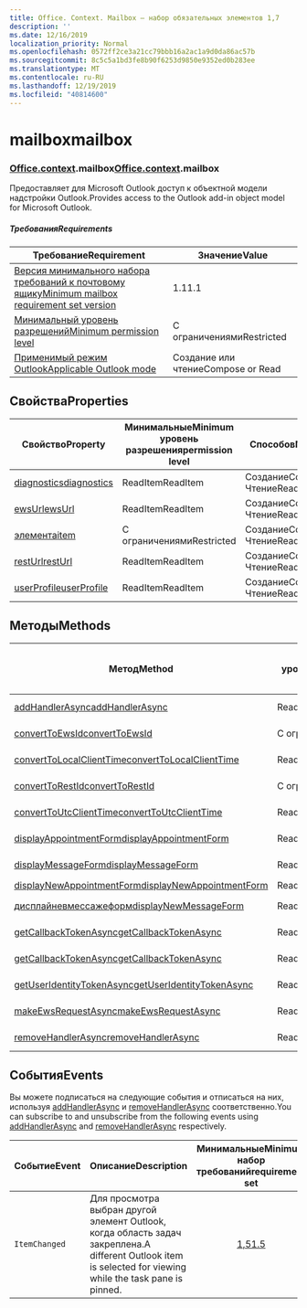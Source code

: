 ```yaml
---
title: Office. Context. Mailbox — набор обязательных элементов 1,7
description: ''
ms.date: 12/16/2019
localization_priority: Normal
ms.openlocfilehash: 0572ff2ce3a21cc79bbb16a2ac1a9d0da86ac57b
ms.sourcegitcommit: 8c5c5a1bd3fe8b90f6253d9850e9352ed0b283ee
ms.translationtype: MT
ms.contentlocale: ru-RU
ms.lasthandoff: 12/19/2019
ms.locfileid: "40814600"
---
```

# <a name="mailbox"></a><span data-ttu-id="9a0b8-102">mailbox</span><span class="sxs-lookup"><span data-stu-id="9a0b8-102">mailbox</span></span>

### <a name="officeofficemdcontextofficecontextmdmailbox"></a><span data-ttu-id="9a0b8-103">[Office](office.md)[.context](office.context.md).mailbox</span><span class="sxs-lookup"><span data-stu-id="9a0b8-103">[Office](office.md)[.context](office.context.md).mailbox</span></span>

<span data-ttu-id="9a0b8-104">Предоставляет для Microsoft Outlook доступ к объектной модели надстройки Outlook.</span><span class="sxs-lookup"><span data-stu-id="9a0b8-104">Provides access to the Outlook add-in object model for Microsoft Outlook.</span></span>

##### <a name="requirements"></a><span data-ttu-id="9a0b8-105">Требования</span><span class="sxs-lookup"><span data-stu-id="9a0b8-105">Requirements</span></span>

|<span data-ttu-id="9a0b8-106">Требование</span><span class="sxs-lookup"><span data-stu-id="9a0b8-106">Requirement</span></span>| <span data-ttu-id="9a0b8-107">Значение</span><span class="sxs-lookup"><span data-stu-id="9a0b8-107">Value</span></span>|
|---|---|
|[<span data-ttu-id="9a0b8-108">Версия минимального набора требований к почтовому ящику</span><span class="sxs-lookup"><span data-stu-id="9a0b8-108">Minimum mailbox requirement set version</span></span>](../../requirement-sets/outlook-api-requirement-sets.md)| <span data-ttu-id="9a0b8-109">1.1</span><span class="sxs-lookup"><span data-stu-id="9a0b8-109">1.1</span></span>|
|[<span data-ttu-id="9a0b8-110">Минимальный уровень разрешений</span><span class="sxs-lookup"><span data-stu-id="9a0b8-110">Minimum permission level</span></span>](/outlook/add-ins/understanding-outlook-add-in-permissions)| <span data-ttu-id="9a0b8-111">С ограничениями</span><span class="sxs-lookup"><span data-stu-id="9a0b8-111">Restricted</span></span>|
|[<span data-ttu-id="9a0b8-112">Применимый режим Outlook</span><span class="sxs-lookup"><span data-stu-id="9a0b8-112">Applicable Outlook mode</span></span>](/outlook/add-ins/#extension-points)| <span data-ttu-id="9a0b8-113">Создание или чтение</span><span class="sxs-lookup"><span data-stu-id="9a0b8-113">Compose or Read</span></span>|

## <a name="properties"></a><span data-ttu-id="9a0b8-114">Свойства</span><span class="sxs-lookup"><span data-stu-id="9a0b8-114">Properties</span></span>

| <span data-ttu-id="9a0b8-115">Свойство</span><span class="sxs-lookup"><span data-stu-id="9a0b8-115">Property</span></span> | <span data-ttu-id="9a0b8-116">Минимальные</span><span class="sxs-lookup"><span data-stu-id="9a0b8-116">Minimum</span></span><br><span data-ttu-id="9a0b8-117">уровень разрешения</span><span class="sxs-lookup"><span data-stu-id="9a0b8-117">permission level</span></span> | <span data-ttu-id="9a0b8-118">Способов</span><span class="sxs-lookup"><span data-stu-id="9a0b8-118">Modes</span></span> | <span data-ttu-id="9a0b8-119">Тип возвращаемых данных</span><span class="sxs-lookup"><span data-stu-id="9a0b8-119">Return type</span></span> | <span data-ttu-id="9a0b8-120">Минимальные</span><span class="sxs-lookup"><span data-stu-id="9a0b8-120">Minimum</span></span><br><span data-ttu-id="9a0b8-121">набор требований</span><span class="sxs-lookup"><span data-stu-id="9a0b8-121">requirement set</span></span> |
|---|---|---|---|:---:|
| [<span data-ttu-id="9a0b8-122">diagnostics</span><span class="sxs-lookup"><span data-stu-id="9a0b8-122">diagnostics</span></span>](office.context.mailbox.diagnostics.md) | <span data-ttu-id="9a0b8-123">ReadItem</span><span class="sxs-lookup"><span data-stu-id="9a0b8-123">ReadItem</span></span> | <span data-ttu-id="9a0b8-124">Создание</span><span class="sxs-lookup"><span data-stu-id="9a0b8-124">Compose</span></span><br><span data-ttu-id="9a0b8-125">Чтение</span><span class="sxs-lookup"><span data-stu-id="9a0b8-125">Read</span></span> | [<span data-ttu-id="9a0b8-126">Диагностики</span><span class="sxs-lookup"><span data-stu-id="9a0b8-126">Diagnostics</span></span>](/javascript/api/outlook/office.diagnostics?view=outlook-js-1.7) | [<span data-ttu-id="9a0b8-127">1.1</span><span class="sxs-lookup"><span data-stu-id="9a0b8-127">1.1</span></span>](../requirement-set-1.1/outlook-requirement-set-1.1.md) |
| [<span data-ttu-id="9a0b8-128">ewsUrl</span><span class="sxs-lookup"><span data-stu-id="9a0b8-128">ewsUrl</span></span>](/javascript/api/outlook/office.mailbox?view=outlook-js-1.7#ewsurl) | <span data-ttu-id="9a0b8-129">ReadItem</span><span class="sxs-lookup"><span data-stu-id="9a0b8-129">ReadItem</span></span> | <span data-ttu-id="9a0b8-130">Создание</span><span class="sxs-lookup"><span data-stu-id="9a0b8-130">Compose</span></span><br><span data-ttu-id="9a0b8-131">Чтение</span><span class="sxs-lookup"><span data-stu-id="9a0b8-131">Read</span></span> | <span data-ttu-id="9a0b8-132">String</span><span class="sxs-lookup"><span data-stu-id="9a0b8-132">String</span></span> | [<span data-ttu-id="9a0b8-133">1.1</span><span class="sxs-lookup"><span data-stu-id="9a0b8-133">1.1</span></span>](../requirement-set-1.1/outlook-requirement-set-1.1.md) |
| [<span data-ttu-id="9a0b8-134">элемента</span><span class="sxs-lookup"><span data-stu-id="9a0b8-134">item</span></span>](office.context.mailbox.item.md) | <span data-ttu-id="9a0b8-135">С ограничениями</span><span class="sxs-lookup"><span data-stu-id="9a0b8-135">Restricted</span></span> | <span data-ttu-id="9a0b8-136">Создание</span><span class="sxs-lookup"><span data-stu-id="9a0b8-136">Compose</span></span><br><span data-ttu-id="9a0b8-137">Чтение</span><span class="sxs-lookup"><span data-stu-id="9a0b8-137">Read</span></span> | [<span data-ttu-id="9a0b8-138">Элемент</span><span class="sxs-lookup"><span data-stu-id="9a0b8-138">Item</span></span>](/javascript/api/outlook/office.item?view=outlook-js-1.7) | [<span data-ttu-id="9a0b8-139">1.1</span><span class="sxs-lookup"><span data-stu-id="9a0b8-139">1.1</span></span>](../requirement-set-1.1/outlook-requirement-set-1.1.md) |
| [<span data-ttu-id="9a0b8-140">restUrl</span><span class="sxs-lookup"><span data-stu-id="9a0b8-140">restUrl</span></span>](/javascript/api/outlook/office.mailbox?view=outlook-js-1.7#resturl) | <span data-ttu-id="9a0b8-141">ReadItem</span><span class="sxs-lookup"><span data-stu-id="9a0b8-141">ReadItem</span></span> | <span data-ttu-id="9a0b8-142">Создание</span><span class="sxs-lookup"><span data-stu-id="9a0b8-142">Compose</span></span><br><span data-ttu-id="9a0b8-143">Чтение</span><span class="sxs-lookup"><span data-stu-id="9a0b8-143">Read</span></span> | <span data-ttu-id="9a0b8-144">String</span><span class="sxs-lookup"><span data-stu-id="9a0b8-144">String</span></span> | [<span data-ttu-id="9a0b8-145">1,5</span><span class="sxs-lookup"><span data-stu-id="9a0b8-145">1.5</span></span>](../requirement-set-1.5/outlook-requirement-set-1.5.md) |
| [<span data-ttu-id="9a0b8-146">userProfile</span><span class="sxs-lookup"><span data-stu-id="9a0b8-146">userProfile</span></span>](office.context.mailbox.userProfile.md) | <span data-ttu-id="9a0b8-147">ReadItem</span><span class="sxs-lookup"><span data-stu-id="9a0b8-147">ReadItem</span></span> | <span data-ttu-id="9a0b8-148">Создание</span><span class="sxs-lookup"><span data-stu-id="9a0b8-148">Compose</span></span><br><span data-ttu-id="9a0b8-149">Чтение</span><span class="sxs-lookup"><span data-stu-id="9a0b8-149">Read</span></span> | [<span data-ttu-id="9a0b8-150">UserProfile</span><span class="sxs-lookup"><span data-stu-id="9a0b8-150">UserProfile</span></span>](/javascript/api/outlook/office.userprofile?view=outlook-js-1.7) | [<span data-ttu-id="9a0b8-151">1.1</span><span class="sxs-lookup"><span data-stu-id="9a0b8-151">1.1</span></span>](../requirement-set-1.1/outlook-requirement-set-1.1.md) |

## <a name="methods"></a><span data-ttu-id="9a0b8-152">Методы</span><span class="sxs-lookup"><span data-stu-id="9a0b8-152">Methods</span></span>

| <span data-ttu-id="9a0b8-153">Метод</span><span class="sxs-lookup"><span data-stu-id="9a0b8-153">Method</span></span> | <span data-ttu-id="9a0b8-154">Минимальные</span><span class="sxs-lookup"><span data-stu-id="9a0b8-154">Minimum</span></span><br><span data-ttu-id="9a0b8-155">уровень разрешения</span><span class="sxs-lookup"><span data-stu-id="9a0b8-155">permission level</span></span> | <span data-ttu-id="9a0b8-156">Способов</span><span class="sxs-lookup"><span data-stu-id="9a0b8-156">Modes</span></span> | <span data-ttu-id="9a0b8-157">Минимальные</span><span class="sxs-lookup"><span data-stu-id="9a0b8-157">Minimum</span></span><br><span data-ttu-id="9a0b8-158">набор требований</span><span class="sxs-lookup"><span data-stu-id="9a0b8-158">requirement set</span></span> |
|---|---|---|:---:|
| [<span data-ttu-id="9a0b8-159">addHandlerAsync</span><span class="sxs-lookup"><span data-stu-id="9a0b8-159">addHandlerAsync</span></span>](/javascript/api/outlook/office.mailbox?view=outlook-js-1.7#addhandlerasync-eventtype--handler--options--callback-) | <span data-ttu-id="9a0b8-160">ReadItem</span><span class="sxs-lookup"><span data-stu-id="9a0b8-160">ReadItem</span></span> | <span data-ttu-id="9a0b8-161">Создание</span><span class="sxs-lookup"><span data-stu-id="9a0b8-161">Compose</span></span><br><span data-ttu-id="9a0b8-162">Чтение</span><span class="sxs-lookup"><span data-stu-id="9a0b8-162">Read</span></span> | [<span data-ttu-id="9a0b8-163">1,5</span><span class="sxs-lookup"><span data-stu-id="9a0b8-163">1.5</span></span>](../requirement-set-1.5/outlook-requirement-set-1.5.md) |
| [<span data-ttu-id="9a0b8-164">convertToEwsId</span><span class="sxs-lookup"><span data-stu-id="9a0b8-164">convertToEwsId</span></span>](/javascript/api/outlook/office.mailbox?view=outlook-js-1.7#converttoewsid-itemid--restversion-) | <span data-ttu-id="9a0b8-165">С ограничениями</span><span class="sxs-lookup"><span data-stu-id="9a0b8-165">Restricted</span></span> | <span data-ttu-id="9a0b8-166">Создание</span><span class="sxs-lookup"><span data-stu-id="9a0b8-166">Compose</span></span><br><span data-ttu-id="9a0b8-167">Чтение</span><span class="sxs-lookup"><span data-stu-id="9a0b8-167">Read</span></span> | [<span data-ttu-id="9a0b8-168">1.3</span><span class="sxs-lookup"><span data-stu-id="9a0b8-168">1.3</span></span>](../requirement-set-1.3/outlook-requirement-set-1.3.md) |
| [<span data-ttu-id="9a0b8-169">convertToLocalClientTime</span><span class="sxs-lookup"><span data-stu-id="9a0b8-169">convertToLocalClientTime</span></span>](/javascript/api/outlook/office.mailbox?view=outlook-js-1.7#converttolocalclienttime-timevalue-) | <span data-ttu-id="9a0b8-170">ReadItem</span><span class="sxs-lookup"><span data-stu-id="9a0b8-170">ReadItem</span></span> | <span data-ttu-id="9a0b8-171">Создание</span><span class="sxs-lookup"><span data-stu-id="9a0b8-171">Compose</span></span><br><span data-ttu-id="9a0b8-172">Чтение</span><span class="sxs-lookup"><span data-stu-id="9a0b8-172">Read</span></span> | [<span data-ttu-id="9a0b8-173">1.1</span><span class="sxs-lookup"><span data-stu-id="9a0b8-173">1.1</span></span>](../requirement-set-1.1/outlook-requirement-set-1.1.md) |
| [<span data-ttu-id="9a0b8-174">convertToRestId</span><span class="sxs-lookup"><span data-stu-id="9a0b8-174">convertToRestId</span></span>](/javascript/api/outlook/office.mailbox?view=outlook-js-1.7#converttorestid-itemid--restversion-) | <span data-ttu-id="9a0b8-175">С ограничениями</span><span class="sxs-lookup"><span data-stu-id="9a0b8-175">Restricted</span></span> | <span data-ttu-id="9a0b8-176">Создание</span><span class="sxs-lookup"><span data-stu-id="9a0b8-176">Compose</span></span><br><span data-ttu-id="9a0b8-177">Чтение</span><span class="sxs-lookup"><span data-stu-id="9a0b8-177">Read</span></span> | [<span data-ttu-id="9a0b8-178">1.3</span><span class="sxs-lookup"><span data-stu-id="9a0b8-178">1.3</span></span>](../requirement-set-1.3/outlook-requirement-set-1.3.md) |
| [<span data-ttu-id="9a0b8-179">convertToUtcClientTime</span><span class="sxs-lookup"><span data-stu-id="9a0b8-179">convertToUtcClientTime</span></span>](/javascript/api/outlook/office.mailbox?view=outlook-js-1.7#converttoutcclienttime-input-) | <span data-ttu-id="9a0b8-180">ReadItem</span><span class="sxs-lookup"><span data-stu-id="9a0b8-180">ReadItem</span></span> | <span data-ttu-id="9a0b8-181">Создание</span><span class="sxs-lookup"><span data-stu-id="9a0b8-181">Compose</span></span><br><span data-ttu-id="9a0b8-182">Чтение</span><span class="sxs-lookup"><span data-stu-id="9a0b8-182">Read</span></span> | [<span data-ttu-id="9a0b8-183">1.1</span><span class="sxs-lookup"><span data-stu-id="9a0b8-183">1.1</span></span>](../requirement-set-1.1/outlook-requirement-set-1.1.md) |
| [<span data-ttu-id="9a0b8-184">displayAppointmentForm</span><span class="sxs-lookup"><span data-stu-id="9a0b8-184">displayAppointmentForm</span></span>](/javascript/api/outlook/office.mailbox?view=outlook-js-1.7#displayappointmentform-itemid-) | <span data-ttu-id="9a0b8-185">ReadItem</span><span class="sxs-lookup"><span data-stu-id="9a0b8-185">ReadItem</span></span> | <span data-ttu-id="9a0b8-186">Создание</span><span class="sxs-lookup"><span data-stu-id="9a0b8-186">Compose</span></span><br><span data-ttu-id="9a0b8-187">Чтение</span><span class="sxs-lookup"><span data-stu-id="9a0b8-187">Read</span></span> | [<span data-ttu-id="9a0b8-188">1.1</span><span class="sxs-lookup"><span data-stu-id="9a0b8-188">1.1</span></span>](../requirement-set-1.1/outlook-requirement-set-1.1.md) |
| [<span data-ttu-id="9a0b8-189">displayMessageForm</span><span class="sxs-lookup"><span data-stu-id="9a0b8-189">displayMessageForm</span></span>](/javascript/api/outlook/office.mailbox?view=outlook-js-1.7#displaymessageform-itemid-) | <span data-ttu-id="9a0b8-190">ReadItem</span><span class="sxs-lookup"><span data-stu-id="9a0b8-190">ReadItem</span></span> | <span data-ttu-id="9a0b8-191">Создание</span><span class="sxs-lookup"><span data-stu-id="9a0b8-191">Compose</span></span><br><span data-ttu-id="9a0b8-192">Чтение</span><span class="sxs-lookup"><span data-stu-id="9a0b8-192">Read</span></span> | [<span data-ttu-id="9a0b8-193">1.1</span><span class="sxs-lookup"><span data-stu-id="9a0b8-193">1.1</span></span>](../requirement-set-1.1/outlook-requirement-set-1.1.md) |
| [<span data-ttu-id="9a0b8-194">displayNewAppointmentForm</span><span class="sxs-lookup"><span data-stu-id="9a0b8-194">displayNewAppointmentForm</span></span>](/javascript/api/outlook/office.mailbox?view=outlook-js-1.7#displaynewappointmentform-parameters-) | <span data-ttu-id="9a0b8-195">ReadItem</span><span class="sxs-lookup"><span data-stu-id="9a0b8-195">ReadItem</span></span> | <span data-ttu-id="9a0b8-196">Чтение</span><span class="sxs-lookup"><span data-stu-id="9a0b8-196">Read</span></span> | [<span data-ttu-id="9a0b8-197">1.1</span><span class="sxs-lookup"><span data-stu-id="9a0b8-197">1.1</span></span>](../requirement-set-1.1/outlook-requirement-set-1.1.md) |
| [<span data-ttu-id="9a0b8-198">дисплайневмессажеформ</span><span class="sxs-lookup"><span data-stu-id="9a0b8-198">displayNewMessageForm</span></span>](/javascript/api/outlook/office.mailbox?view=outlook-js-1.7#displaynewmessageform-parameters-) | <span data-ttu-id="9a0b8-199">ReadItem</span><span class="sxs-lookup"><span data-stu-id="9a0b8-199">ReadItem</span></span> | <span data-ttu-id="9a0b8-200">Создание</span><span class="sxs-lookup"><span data-stu-id="9a0b8-200">Compose</span></span><br><span data-ttu-id="9a0b8-201">Чтение</span><span class="sxs-lookup"><span data-stu-id="9a0b8-201">Read</span></span> | [<span data-ttu-id="9a0b8-202">1,6</span><span class="sxs-lookup"><span data-stu-id="9a0b8-202">1.6</span></span>](../requirement-set-1.6/outlook-requirement-set-1.6.md) |
| [<span data-ttu-id="9a0b8-203">getCallbackTokenAsync</span><span class="sxs-lookup"><span data-stu-id="9a0b8-203">getCallbackTokenAsync</span></span>](/javascript/api/outlook/office.mailbox?view=outlook-js-1.7#getcallbacktokenasync-options--callback-) | <span data-ttu-id="9a0b8-204">ReadItem</span><span class="sxs-lookup"><span data-stu-id="9a0b8-204">ReadItem</span></span> | <span data-ttu-id="9a0b8-205">Создание</span><span class="sxs-lookup"><span data-stu-id="9a0b8-205">Compose</span></span><br><span data-ttu-id="9a0b8-206">Чтение</span><span class="sxs-lookup"><span data-stu-id="9a0b8-206">Read</span></span> | [<span data-ttu-id="9a0b8-207">1,5</span><span class="sxs-lookup"><span data-stu-id="9a0b8-207">1.5</span></span>](../requirement-set-1.5/outlook-requirement-set-1.5.md) |
| [<span data-ttu-id="9a0b8-208">getCallbackTokenAsync</span><span class="sxs-lookup"><span data-stu-id="9a0b8-208">getCallbackTokenAsync</span></span>](/javascript/api/outlook/office.mailbox?view=outlook-js-1.7#getcallbacktokenasync-callback--usercontext-) | <span data-ttu-id="9a0b8-209">ReadItem</span><span class="sxs-lookup"><span data-stu-id="9a0b8-209">ReadItem</span></span> | <span data-ttu-id="9a0b8-210">Создание</span><span class="sxs-lookup"><span data-stu-id="9a0b8-210">Compose</span></span><br><span data-ttu-id="9a0b8-211">Чтение</span><span class="sxs-lookup"><span data-stu-id="9a0b8-211">Read</span></span> | [<span data-ttu-id="9a0b8-212">1.3</span><span class="sxs-lookup"><span data-stu-id="9a0b8-212">1.3</span></span>](../requirement-set-1.3/outlook-requirement-set-1.3.md)<br>[<span data-ttu-id="9a0b8-213">1.1</span><span class="sxs-lookup"><span data-stu-id="9a0b8-213">1.1</span></span>](../requirement-set-1.1/outlook-requirement-set-1.1.md) |
| [<span data-ttu-id="9a0b8-214">getUserIdentityTokenAsync</span><span class="sxs-lookup"><span data-stu-id="9a0b8-214">getUserIdentityTokenAsync</span></span>](/javascript/api/outlook/office.mailbox?view=outlook-js-1.7#getuseridentitytokenasync-callback--usercontext-) | <span data-ttu-id="9a0b8-215">ReadItem</span><span class="sxs-lookup"><span data-stu-id="9a0b8-215">ReadItem</span></span> | <span data-ttu-id="9a0b8-216">Создание</span><span class="sxs-lookup"><span data-stu-id="9a0b8-216">Compose</span></span><br><span data-ttu-id="9a0b8-217">Чтение</span><span class="sxs-lookup"><span data-stu-id="9a0b8-217">Read</span></span> | [<span data-ttu-id="9a0b8-218">1.1</span><span class="sxs-lookup"><span data-stu-id="9a0b8-218">1.1</span></span>](../requirement-set-1.1/outlook-requirement-set-1.1.md) |
| [<span data-ttu-id="9a0b8-219">makeEwsRequestAsync</span><span class="sxs-lookup"><span data-stu-id="9a0b8-219">makeEwsRequestAsync</span></span>](/javascript/api/outlook/office.mailbox?view=outlook-js-1.7#makeewsrequestasync-data--callback--usercontext-) | <span data-ttu-id="9a0b8-220">ReadWriteMailbox</span><span class="sxs-lookup"><span data-stu-id="9a0b8-220">ReadWriteMailbox</span></span> | <span data-ttu-id="9a0b8-221">Создание</span><span class="sxs-lookup"><span data-stu-id="9a0b8-221">Compose</span></span><br><span data-ttu-id="9a0b8-222">Чтение</span><span class="sxs-lookup"><span data-stu-id="9a0b8-222">Read</span></span> | [<span data-ttu-id="9a0b8-223">1.1</span><span class="sxs-lookup"><span data-stu-id="9a0b8-223">1.1</span></span>](../requirement-set-1.1/outlook-requirement-set-1.1.md) |
| [<span data-ttu-id="9a0b8-224">removeHandlerAsync</span><span class="sxs-lookup"><span data-stu-id="9a0b8-224">removeHandlerAsync</span></span>](/javascript/api/outlook/office.mailbox?view=outlook-js-1.7#removehandlerasync-eventtype--options--callback-) | <span data-ttu-id="9a0b8-225">ReadItem</span><span class="sxs-lookup"><span data-stu-id="9a0b8-225">ReadItem</span></span> | <span data-ttu-id="9a0b8-226">Создание</span><span class="sxs-lookup"><span data-stu-id="9a0b8-226">Compose</span></span><br><span data-ttu-id="9a0b8-227">Чтение</span><span class="sxs-lookup"><span data-stu-id="9a0b8-227">Read</span></span> | [<span data-ttu-id="9a0b8-228">1,5</span><span class="sxs-lookup"><span data-stu-id="9a0b8-228">1.5</span></span>](../requirement-set-1.5/outlook-requirement-set-1.5.md) |

## <a name="events"></a><span data-ttu-id="9a0b8-229">События</span><span class="sxs-lookup"><span data-stu-id="9a0b8-229">Events</span></span>

<span data-ttu-id="9a0b8-230">Вы можете подписаться на следующие события и отписаться на них, используя [addHandlerAsync](/javascript/api/outlook/office.mailbox?view=outlook-js-1.7#addhandlerasync-eventtype--handler--options--callback-) и [removeHandlerAsync](/javascript/api/outlook/office.mailbox?view=outlook-js-1.7#removehandlerasync-eventtype--options--callback-) соответственно.</span><span class="sxs-lookup"><span data-stu-id="9a0b8-230">You can subscribe to and unsubscribe from the following events using [addHandlerAsync](/javascript/api/outlook/office.mailbox?view=outlook-js-1.7#addhandlerasync-eventtype--handler--options--callback-) and [removeHandlerAsync](/javascript/api/outlook/office.mailbox?view=outlook-js-1.7#removehandlerasync-eventtype--options--callback-) respectively.</span></span>

| <span data-ttu-id="9a0b8-231">Событие</span><span class="sxs-lookup"><span data-stu-id="9a0b8-231">Event</span></span> | <span data-ttu-id="9a0b8-232">Описание</span><span class="sxs-lookup"><span data-stu-id="9a0b8-232">Description</span></span> | <span data-ttu-id="9a0b8-233">Минимальные</span><span class="sxs-lookup"><span data-stu-id="9a0b8-233">Minimum</span></span><br><span data-ttu-id="9a0b8-234">набор требований</span><span class="sxs-lookup"><span data-stu-id="9a0b8-234">requirement set</span></span> |
|---|---|:---:|
|`ItemChanged`| <span data-ttu-id="9a0b8-235">Для просмотра выбран другой элемент Outlook, когда область задач закреплена.</span><span class="sxs-lookup"><span data-stu-id="9a0b8-235">A different Outlook item is selected for viewing while the task pane is pinned.</span></span> | [<span data-ttu-id="9a0b8-236">1,5</span><span class="sxs-lookup"><span data-stu-id="9a0b8-236">1.5</span></span>](../requirement-set-1.5/outlook-requirement-set-1.5.md) |
